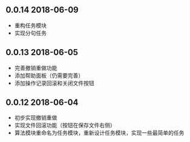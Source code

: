 ## 0.0.14 2018-06-09

* 重构任务模块
* 实现分句任务

## 0.0.13 2018-06-05

* 完善撤销重做功能
* 添加帮助面板（仍需要完善）
* 添加操作记录回滚和关闭文件按钮

## 0.0.12 2018-06-04

* 初步实现撤销重做
* 实现文件回滚功能（按钮在保存文件右侧）
* 算法模块重命名为任务模块，重新设计任务模块，实现一些最简单的任务
